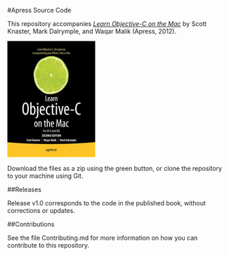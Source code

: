 #Apress Source Code

This repository accompanies [*Learn Objective-C on the Mac*](http://www.apress.com/9781430241881) by Scott Knaster, Mark Dalrymple, and Waqar  Malik (Apress, 2012).

![Cover image](9781430241881.jpg)

Download the files as a zip using the green button, or clone the repository to your machine using Git.

##Releases

Release v1.0 corresponds to the code in the published book, without corrections or updates.

##Contributions

See the file Contributing.md for more information on how you can contribute to this repository.

